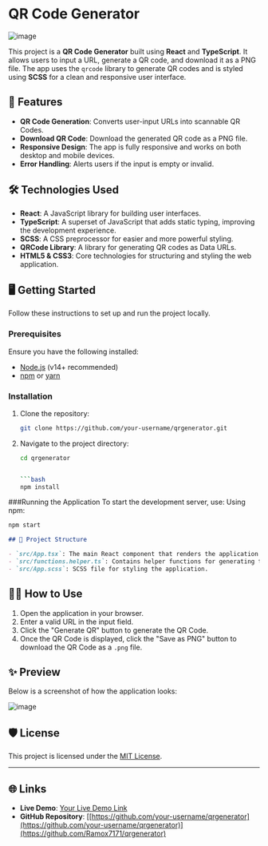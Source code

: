 # QR Code Generator
![image](https://github.com/user-attachments/assets/9f77f611-98fe-475b-b87e-dc51cb76c863)



This project is a **QR Code Generator** built using **React** and **TypeScript**. It allows users to input a URL, generate a QR code, and download it as a PNG file. The app uses the `qrcode` library to generate QR codes and is styled using **SCSS** for a clean and responsive user interface.
## 🚀 Features

- **QR Code Generation**: Converts user-input URLs into scannable QR Codes.
- **Download QR Code**: Download the generated QR code as a PNG file.
- **Responsive Design**: The app is fully responsive and works on both desktop and mobile devices.
- **Error Handling**: Alerts users if the input is empty or invalid.
## 🛠️ Technologies Used

- **React**: A JavaScript library for building user interfaces.
- **TypeScript**: A superset of JavaScript that adds static typing, improving the development experience.
- **SCSS**: A CSS preprocessor for easier and more powerful styling.
- **QRCode Library**: A library for generating QR codes as Data URLs.
- **HTML5 & CSS3**: Core technologies for structuring and styling the web application.
## 🖥️ Getting Started

Follow these instructions to set up and run the project locally.

### Prerequisites

Ensure you have the following installed:

- [Node.js](https://nodejs.org/) (v14+ recommended)
- [npm](https://www.npmjs.com/) or [yarn](https://yarnpkg.com/)

### Installation

1. Clone the repository:

   ```bash
   git clone https://github.com/your-username/qrgenerator.git
2. Navigate to the project directory:

   ```bash
   cd qrgenerator


   ```bash
   npm install


 ###Running the Application
To start the development server, use:
Using npm:

```bash
npm start

```


```markdown
## 📂 Project Structure

- `src/App.tsx`: The main React component that renders the application.
- `src/functions.helper.ts`: Contains helper functions for generating the QR code and downloading it.
- `src/App.scss`: SCSS file for styling the application.

```
## 🧑‍💻 How to Use

1. Open the application in your browser.
2. Enter a valid URL in the input field.
3. Click the "Generate QR" button to generate the QR Code.
4. Once the QR Code is displayed, click the "Save as PNG" button to download the QR Code as a `.png` file.
## ✨ Preview

Below is a screenshot of how the application looks:

![image](https://github.com/user-attachments/assets/92d9bb97-e003-4165-8efd-be5002c1e97b)



## 🛡️ License

This project is licensed under the [MIT License](./LICENSE).

---

## 🌐 Links

- **Live Demo**: [Your Live Demo Link](https://your-live-app.com)
- **GitHub Repository**: [[https://github.com/your-username/qrgenerator](https://github.com/your-username/qrgenerator)](https://github.com/Ramox7171/qrgenerator)



